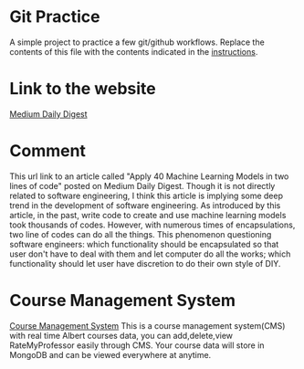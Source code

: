 # Git Practice
A simple project to practice a few git/github workflows.  Replace the contents of this file with the contents indicated in the [instructions](./instructions.md).

# Link to the website
[Medium Daily Digest](https://medium.com/@fareedkhandev/apply-40-machine-learning-models-in-two-lines-of-code-c01dad24ad99)

# Comment
This url link to an article called "Apply 40 Machine Learning Models in two lines of code" posted on Medium Daily Digest. Though it is not directly related to software engineering, I think this article is implying some deep trend in the development of software engineering. As introduced by this article, in the past, write code to create and use machine learning models took thousands of codes. However, with numerous times of encapsulations, two line of codes can do all the things. This phenomenon questioning software engineers: which functionality should be encapsulated so that user don't have to deal with them and let computer do all the works; which functionality should let user have discretion to do their own style of DIY. 

# Course Management System
[Course Management System](https://github.com/jiawei-zhang-a/Course-Management-System)
This is a course management system(CMS) with real time Albert courses data, you can add,delete,view RateMyProfessor easily through CMS. Your course data will store in MongoDB and can be viewed everywhere at anytime.